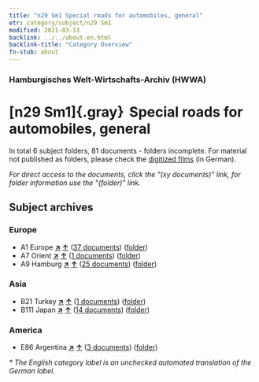 ```yaml
---
title: "n29 Sm1 Special roads for automobiles, general"
etr: category/subject/n29 Sm1
modified: 2021-03-13
backlink: ../../about.en.html
backlink-title: "Category Overview"
fn-stub: about
---
```


### Hamburgisches Welt-Wirtschafts-Archiv (HWWA)
# [n29 Sm1]{.gray}&#8201; Special roads for automobiles, general&#160; 





In total 6 subject folders, 81 documents - folders incomplete.
For material not published as folders, please check the [digitized films](/film/h1_sh) (in German).

_For direct access to the documents, click the "(xy documents)" link, for folder information use the "(folder)" link._

## Subject archives



### Europe

- A1 Europe [**&nearr;**](../../../geo/i/140892/about.en.html "Europe (all folders)") [**&uarr;**](../../../geo/about.en.html#A1 "Country category system") (<a href="https://pm20.zbw.eu/dfgview/sh/140892,145525" title="about: Europe : Special roads for automobiles, general" target="_blank">37 documents</a>) ([folder](../../../../folder/sh/1408xx/140892/1455xx/145525/about.en.html))
- A7 Orient [**&nearr;**](../../../geo/i/140902/about.en.html "Orient (all folders)") [**&uarr;**](../../../geo/about.en.html#A7 "Country category system") (<a href="https://pm20.zbw.eu/dfgview/sh/140902,145525" title="about: Orient : Special roads for automobiles, general" target="_blank">1 documents</a>) ([folder](../../../../folder/sh/1409xx/140902/1455xx/145525/about.en.html))
- A9 Hamburg [**&nearr;**](../../../geo/i/140905/about.en.html "Hamburg (all folders)") [**&uarr;**](../../../geo/about.en.html#A9 "Country category system") (<a href="https://pm20.zbw.eu/dfgview/sh/140905,145525" title="about: Hamburg : Special roads for automobiles, general" target="_blank">25 documents</a>) ([folder](../../../../folder/sh/1409xx/140905/1455xx/145525/about.en.html))

### Asia

- B21 Turkey [**&nearr;**](../../../geo/i/141111/about.en.html "Turkey (all folders)") [**&uarr;**](../../../geo/about.en.html#B21 "Country category system") (<a href="https://pm20.zbw.eu/dfgview/sh/141111,145525" title="about: Turkey : Special roads for automobiles, general" target="_blank">1 documents</a>) ([folder](../../../../folder/sh/1411xx/141111/1455xx/145525/about.en.html))
- B111 Japan [**&nearr;**](../../../geo/i/141272/about.en.html "Japan (all folders)") [**&uarr;**](../../../geo/about.en.html#B111 "Country category system") (<a href="https://pm20.zbw.eu/dfgview/sh/141272,145525" title="about: Japan : Special roads for automobiles, general" target="_blank">14 documents</a>) ([folder](../../../../folder/sh/1412xx/141272/1455xx/145525/about.en.html))

### America

- E86 Argentina [**&nearr;**](../../../geo/i/141692/about.en.html "Argentina (all folders)") [**&uarr;**](../../../geo/about.en.html#E86 "Country category system") (<a href="https://pm20.zbw.eu/dfgview/sh/141692,145525" title="about: Argentina : Special roads for automobiles, general" target="_blank">3 documents</a>) ([folder](../../../../folder/sh/1416xx/141692/1455xx/145525/about.en.html))


_* The English category label is an unchecked automated translation of the German label._

